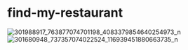 # find-my-restaurant

![301988917_763877074701198_4083379854640254973_n](https://user-images.githubusercontent.com/68122949/187436730-7ac59170-72b4-42a0-9353-577d01dba8fc.jpg)
![301680948_737357074022524_116939451880663735_n](https://user-images.githubusercontent.com/68122949/187436882-c8e075c5-aae6-4d12-8efe-3fccaed061dd.jpg)
